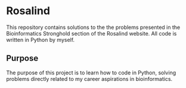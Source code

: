 # Rosalind 
This repository contains solutions to the the problems presented in the
Bioinformatics Stronghold section of the Rosalind website. All code is
written in Python by myself.

## Purpose
The purpose of this project is to learn how to code in Python, solving
problems directly related to my career aspirations in bioinformatics. 
